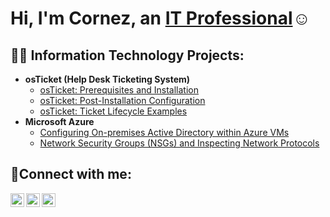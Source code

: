 <h1>Hi, I'm Cornez, an <a href="https://linkedin.com/in/Josh">IT Professional</a>☺</h1>

<h2>👨‍💻 Information Technology Projects:</h2>

- <b>osTicket (Help Desk Ticketing System)</b>
  - [osTicket: Prerequisites and Installation](https://github.com/cornezpercell/osticket-prereqs)
  - [osTicket: Post-Installation Configuration](https://github.com/cornezpercell/post-install-config)
  - [osTicket: Ticket Lifecycle Examples](https://github.com/cornezpercell/ticket-lifecycle)
- <b>Microsoft Azure</b>
  - [Configuring On-premises Active Directory within Azure VMs](https://github.com/cornezpercell/configure-ad)
  - [Network Security Groups (NSGs) and Inspecting Network Protocols](https://github.com/cornezpercell/azure-network-protocols)

<h2>🤳Connect with me:</h2>

[<img align="left" alt="Cornez | Twitter" width="22px" src="https://cdn.jsdelivr.net/npm/simple-icons@v3/icons/twitter.svg" />][twitter]
[<img align="left" alt="Cornez | LinkedIn" width="22px" src="https://cdn.jsdelivr.net/npm/simple-icons@v3/icons/linkedin.svg" />][linkedin]
[<img align="left" alt="Cornez| Instagram" width="22px" src="https://cdn.jsdelivr.net/npm/simple-icons@v3/icons/instagram.svg" />][instagram]

[twitter]: https://twitter.com/2smart2bebroke
[instagram]: https://www.instagram.com/2smart2bebroke
[linkedin]: https://linkedin.com/in/cornezpercell
